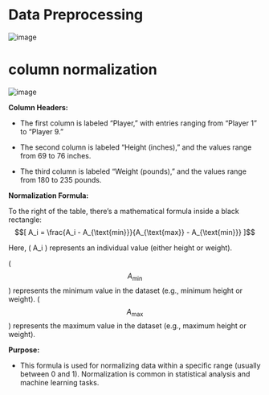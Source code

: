 # **Data Preprocessing**

![image](https://github.com/user-attachments/assets/da19b85e-3860-4a52-b637-baa458ae5dc5)

# **column normalization**

![image](https://github.com/user-attachments/assets/808c66c6-c306-4053-96f7-aed89bbb01c3)

**Column Headers:**

* The first column is labeled “Player,” with entries ranging from “Player 1” to “Player 9.”

* The second column is labeled “Height (inches),” and the values range from 69 to 76 inches.

* The third column is labeled “Weight (pounds),” and the values range from 180 to 235 pounds.


**Normalization Formula:**

To the right of the table, there’s a mathematical formula inside a black rectangle: $$[ A_i = \frac{A_i - A_{\text{min}}}{A_{\text{max}} - A_{\text{min}}} ]$$

Here, ( A_i ) represents an individual value (either height or weight).

( $$A_{\text{min}}$$ ) represents the minimum value in the dataset (e.g., minimum height or weight).
( $$A_{\text{max}}$$ ) represents the maximum value in the dataset (e.g., maximum height or weight).

**Purpose:**

* This formula is used for normalizing data within a specific range (usually between 0 and 1). Normalization is common in statistical analysis and machine learning tasks.
